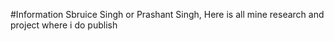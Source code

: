 #Information
       Sbruice Singh or Prashant Singh, Here is all mine research and project where i do publish
